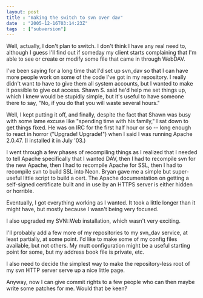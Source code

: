 ```yaml
---
layout: post
title : "making the switch to svn over dav"
date  : "2005-12-16T03:14:23Z"
tags  : ["subversion"]
---
```

Well, actually, I don't plan to switch.  I don't think I have any real need to, although I guess I'll find out if someday my client starts complaining that I'm able to see or create or modify some file that came in through WebDAV.

I've been saying for a long time that I'd set up svn_dav so that I can have more people work on some of the code I've got in my repository.  I really didn't want to have to give them all system accounts, but I wanted to make it possible to give out access.  Shawn S. said he'd help me set things up, which I knew would be stupidly simple, but it's useful to have someone there to say, "No, if you do that you will waste several hours."

Well, I kept putting it off, and finally, despite the fact that Shawn was busy with some lame excuse like "spending time with his family," I sat down to get things fixed.  He was on IRC for the first half hour or so -- long enough to react in horror ("Upgrade! Upgrade!") when I said I was running Apache 2.0.47. (I installed it in July '03.)

I went through a few phases of recompiling things as I realized that I needed to tell Apache specifically that I wanted DAV, then I had to recompile svn for the new Apache, then I had to recompile Apache for SSL, then I had to recompile svn to build SSL into Neon.  Bryan gave me a simple but super-useful little script to build a cert.  The Apache documentation on getting a self-signed certificate built and in use by an HTTPS server is either hidden or horrible.

Eventually, I got everything working as I wanted.  It took a little longer than it might have, but mostly because I wasn't being very focused.

I also upgraded my SVN::Web installation, which wasn't very exciting.

I'll probably add a few more of my repositories to my svn_dav service, at least partially, at some point.  I'd like to make some of my config files available, but not others.  My mutt configuration might be a useful starting point for some, but my address book file is private, etc.

I also need to decide the simplest way to make the repository-less root of my svn HTTP server serve up a nice little page.

Anyway, now I can give commit rights to a few people who can then maybe write some patches for me.  Would that be keen? 
